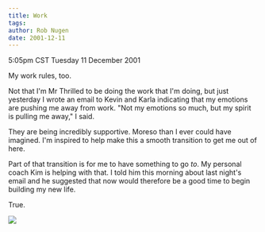 ```yaml
---
title: Work
tags: 
author: Rob Nugen
date: 2001-12-11
---
```


<title></title>
<p class=date>5:05pm CST Tuesday 11 December 2001</p>

<p>My work rules, too.</p>

<p>Not that I'm Mr Thrilled to be doing the work that I'm doing, but
just yesterday I wrote an email to Kevin and Karla indicating that my
emotions are pushing me away from work.  "Not my emotions so much, but
my spirit is pulling me away," I said.</p>

<p>They are being incredibly supportive.  Moreso than I ever could
have imagined.  I'm inspired to help make this a smooth transition to
get me out of here.</p>

<p>Part of that transition is for me to have something to go
<em>to</em>.  My personal coach Kim is helping with that.  I told him
this morning about last night's email and he suggested that now would
therefore be a good time to begin building my new life.</p>

<p>True.</p>

<p><img src='/images/rob/wL-ROB.gif'/></p>

